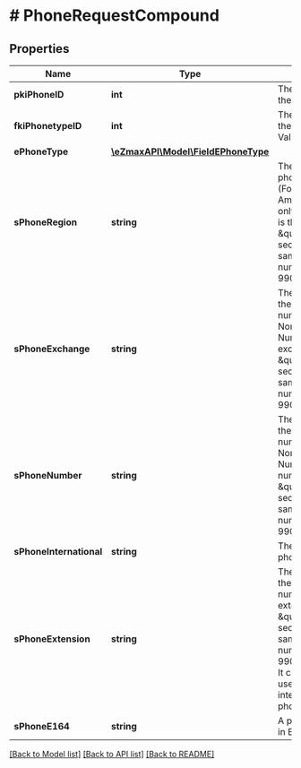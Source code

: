 # # PhoneRequestCompound

## Properties

Name | Type | Description | Notes
------------ | ------------- | ------------- | -------------
**pkiPhoneID** | **int** | The unique ID of the Phone. | [optional]
**fkiPhonetypeID** | **int** | The unique ID of the Phonetype.  Valid values:  |Value|Description| |-|-| |1|Office| |2|Home| |3|Mobile| |4|Fax| |5|Pager| |6|Toll Free| |
**ePhoneType** | [**\eZmaxAPI\Model\FieldEPhoneType**](FieldEPhoneType.md) |  | [optional]
**sPhoneRegion** | **string** | The region of the phone number. (For a North America Number only)  The region is the \&quot;514\&quot; section in this sample phone number: (514) 990-1516 x123 | [optional]
**sPhoneExchange** | **string** | The exchange of the phone number. (For a North America Number only)  The exchange is the \&quot;990\&quot; section in this sample phone number: (514) 990-1516 x123 | [optional]
**sPhoneNumber** | **string** | The number of the phone number. (For a North America Number only)  The number is the \&quot;1516\&quot; section in this sample phone number: (514) 990-1516 x123 | [optional]
**sPhoneInternational** | **string** | The international phone number. | [optional]
**sPhoneExtension** | **string** | The extension of the phone number.  The extension is the \&quot;123\&quot; section in this sample phone number: (514) 990-1516 x123.  It can also be used with international phone numbers | [optional]
**sPhoneE164** | **string** | A phone number in E.164 Format | [optional]

[[Back to Model list]](../../README.md#models) [[Back to API list]](../../README.md#endpoints) [[Back to README]](../../README.md)
